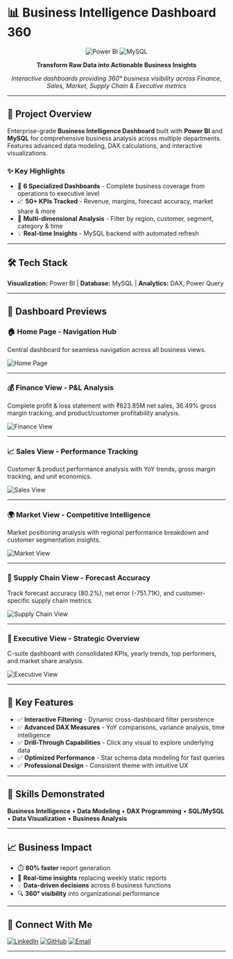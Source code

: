 # 📊 Business Intelligence Dashboard 360

<div align="center">

![Power BI](https://img.shields.io/badge/Power%20BI-F2C811?style=for-the-badge&logo=powerbi&logoColor=black)
![MySQL](https://img.shields.io/badge/MySQL-4479A1?style=for-the-badge&logo=mysql&logoColor=white)

**Transform Raw Data into Actionable Business Insights**

*Interactive dashboards providing 360° business visibility across Finance, Sales, Market, Supply Chain & Executive metrics*

</div>

---

## 🎯 Project Overview

Enterprise-grade **Business Intelligence Dashboard** built with **Power BI** and **MySQL** for comprehensive business analysis across multiple departments. Features advanced data modeling, DAX calculations, and interactive visualizations.

### ✨ Key Highlights
- 🔄 **6 Specialized Dashboards** - Complete business coverage from operations to executive level
- 📈 **50+ KPIs Tracked** - Revenue, margins, forecast accuracy, market share & more
- 🎯 **Multi-dimensional Analysis** - Filter by region, customer, segment, category & time
- 💡 **Real-time Insights** - MySQL backend with automated refresh

---

## 🛠️ Tech Stack

**Visualization:** Power BI | **Database:** MySQL | **Analytics:** DAX, Power Query

---

## 📸 Dashboard Previews

### 🏠 Home Page - Navigation Hub
Central dashboard for seamless navigation across all business views.

![Home Page](https://github.com/user-attachments/assets/9e4fe950-0850-45de-a5bc-51a8fe0c79aa)

---

### 💰 Finance View - P&L Analysis
Complete profit & loss statement with ₹823.85M net sales, 36.49% gross margin tracking, and product/customer profitability analysis.

![Finance View](https://github.com/user-attachments/assets/257540cc-5696-4e14-b541-7a21730f6739)

---

### 📈 Sales View - Performance Tracking
Customer & product performance analysis with YoY trends, gross margin tracking, and unit economics.

![Sales View](https://github.com/user-attachments/assets/0064c32e-a1d7-487d-9ad8-2f47f5d92311)

---

### 🌍 Market View - Competitive Intelligence
Market positioning analysis with regional performance breakdown and customer segmentation insights.

![Market View](https://github.com/user-attachments/assets/a263f12c-d208-49ad-ab56-bae281f0623f)

---

### 🚚 Supply Chain View - Forecast Accuracy
Track forecast accuracy (80.2%), net error (-751.71K), and customer-specific supply chain metrics.

![Supply Chain View](https://github.com/user-attachments/assets/10d1a218-70f1-4ac3-9130-924828ff0efe)

---

### 🏢 Executive View - Strategic Overview
C-suite dashboard with consolidated KPIs, yearly trends, top performers, and market share analysis.

![Executive View](https://github.com/user-attachments/assets/f2e0e2e9-942c-420d-81a9-b5ac67eced43)

---

## 🔑 Key Features

- ✅ **Interactive Filtering** - Dynamic cross-dashboard filter persistence
- ✅ **Advanced DAX Measures** - YoY comparisons, variance analysis, time intelligence
- ✅ **Drill-Through Capabilities** - Click any visual to explore underlying data
- ✅ **Optimized Performance** - Star schema data modeling for fast queries
- ✅ **Professional Design** - Consistent theme with intuitive UX

---

## 💼 Skills Demonstrated

**Business Intelligence** • **Data Modeling** • **DAX Programming** • **SQL/MySQL** • **Data Visualization** • **Business Analysis**

---

## 📈 Business Impact

- ⏱️ **80% faster** report generation
- 🎯 **Real-time insights** replacing weekly static reports  
- 💡 **Data-driven decisions** across 6 business functions
- 🔍 **360° visibility** into organizational performance

---

## 📧 Connect With Me

[![LinkedIn](https://img.shields.io/badge/LinkedIn-0077B5?style=for-the-badge&logo=linkedin&logoColor=white)](https://linkedin.com/in/yourprofile)
[![GitHub](https://img.shields.io/badge/GitHub-100000?style=for-the-badge&logo=github&logoColor=white)](https://github.com/yourprofile)
[![Email](https://img.shields.io/badge/Email-D14836?style=for-the-badge&logo=gmail&logoColor=white)](mailto:your.email@example.com)

---
